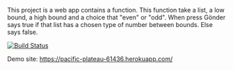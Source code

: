 This project is a web app contains a function. This function take a list, a low bound, a high bound and  a choice that "even" or "odd". When press Gönder says true if that list has a chosen type of number between bounds. Else says false. 


[![Build Status](https://travis-ci.com/kandaharozturk/myDemoApp.svg?branch=main)](https://travis-ci.com/kandaharozturk/myDemoApp)

Demo site: https://pacific-plateau-61436.herokuapp.com/

